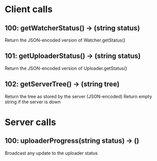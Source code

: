 # Client calls

## 100: getWatcherStatus() -> (string status)
Return the JSON-encoded version of Watcher.getStatus()

## 101: getUploaderStatus() -> (string status)
Return the JSON-encoded version of Uploader.getStatus()

## 102: getServerTree() -> (string tree)
Return the tree as stored by the server (JSON-encoded)
Return empty string if the server is down

# Server calls

## 100: uploaderProgress(string status) -> ()
Broadcast any update to the uploader status
